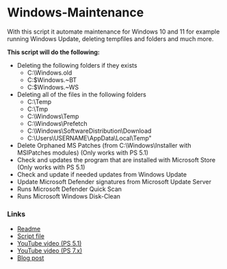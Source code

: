 ﻿# Windows-Maintenance
With this script it automate maintenance for Windows 10 and 11 for example running Windows Update, deleting tempfiles and folders and much more.  
  
**This script will do the following:**
- Deleting the following folders if they exists
    - C:\Windows.old
    - C:\$Windows.~BT
    - C:\$Windows.~WS
- Deleting all of the files in the following folders
    - C:\Temp
    - C:\Tmp
    - C:\Windows\Temp
    - C:\Windows\Prefetch
    - C:\Windows\SoftwareDistribution\Download
    - C:\Users\USERNAME\AppData\Local\Temp"
- Delete Orphaned MS Patches (from C:\Windows\Installer with MSIPatches modules) (Only works with PS 5.1)
- Check and updates the program that are installed with Microsoft Store (Only works with PS 5.1)
- Check and update if needed updates from Windows Update
- Update Microsoft Defender signatures from Microsoft Update Server
- Runs Microsoft Defender Quick Scan
- Runs Microsoft Windows Disk-Clean

### Links
- [Readme](https://github.com/rstolpe/PowerShell-Scripts/blob/main/Windows/Windows-Maintenance.md)  
- [Script file](https://github.com/rstolpe/PowerShell-Scripts/blob/main/Windows/Windows-Maintenance.ps1)
- [YouTube video (PS 5.1)](https://youtu.be/DtXwHhKrOnY)
- [YouTube video (PS 7.x)](https://youtu.be/Qm57XmfhTkg)
- [Blog post](https://stolpe.io/windows-maintenance-script/)